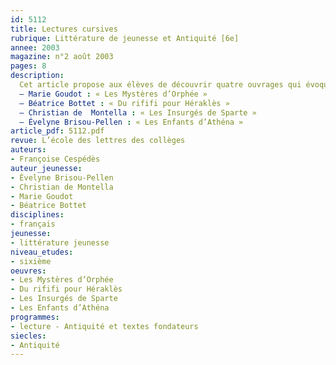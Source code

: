 ```yaml
---
id: 5112
title: Lectures cursives
rubrique: Littérature de jeunesse et Antiquité [6e]
annee: 2003
magazine: n°2 août 2003
pages: 8
description: 
  Cet article propose aux élèves de découvrir quatre ouvrages qui évoquent de façon très actuelle une époque très lointaine, l’Antiquité. Quels qu’en soient l’approche (historique ou mythologique) et le ton (dramatique, tragique ou humoristique), au travers de destins exceptionnels (fictifs ou réels), ces récits, quasiment à la manière de livres d’histoire, informent les lecteurs sur la vie quotidienne, les pratiques religieuses et guerrières ou encore les arts et les lois de cette période. L’approche fictive du passé semble intéressante au regard du programme d’histoire de sixième et de l’apprentissage du latin que certains élèves débuteront en cinquième.
  – Marie Goudot : « Les Mystères d’Orphée »
  – Béatrice Bottet : « Du rififi pour Héraklès »
  – Christian de  Montella : « Les Insurgés de Sparte »
  – Évelyne Brisou-Pellen : « Les Enfants d’Athéna »
article_pdf: 5112.pdf
revue: L’école des lettres des collèges
auteurs:
- Françoise Cespédès
auteur_jeunesse:
- Évelyne Brisou-Pellen
- Christian de Montella
- Marie Goudot
- Béatrice Bottet
disciplines:
- français
jeunesse:
- littérature jeunesse
niveau_etudes:
- sixième
oeuvres:
- Les Mystères d’Orphée
- Du rififi pour Héraklès
- Les Insurgés de Sparte
- Les Enfants d’Athéna
programmes:
- lecture - Antiquité et textes fondateurs
siecles:
- Antiquité
---
```

